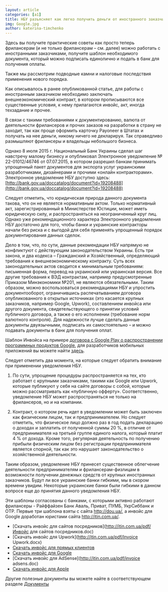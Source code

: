 ```yaml
---
layout: article
categories: [a1]
title: НБУ разъясняет как легко получить деньги от иностранного заказчика 
img: Google.jpg
author: katerina-timchenko
---
```


Здесь вы получите практические советы как просто теперь фрилансерам (и не только фрилансерам – см. далее) можно работать с 
иностранными заказчиками, получите шаблон необходимого документа, который можно подписать единолично и подать в банк для 
получения оплаты.

Также мы рассмотрим подводные камни и налоговые последствия применения нового порядка.

Как описывалось в ранее опубликованной статье, для работы с иностранным заказчиком необходимо заключать внешнеэкономический 
контракт, в котором прописываются все существенные условия, к нему прилагаются инвойс, акт, иногда техзадание и прочее.

В связи с такими требованиями к документированию, валюта от деятельности фрилансеров и прочих заказов на разработки в страну не 
заходит, так как проще оформить карточку Payoneer в Штатах и получать на нее деньги, никому ничего не декларируя. Так 
справедливо размышляют фрилансеры и владельцы небольшого бизнеса.

Однако 8 июля 2015 г. Национальный Банк Украины сделал шаг навстречу малому бизнесу и опубликовал Электронное уведомление
№ 22-01012/46746 от 07.07.2015, в котором разрешил банкам принимать упрощенный пакет документов для экспорта услуг украинскими разработчиками, дизайнерами и прочими «онлайн контракторами». Электронное уведомление НБУ доступно здесь:
[http://bank.gov.ua/doccatalog/document?id=19208488](http://bank.gov.ua/doccatalog/document?id=19208488)

Следует отметить, что юридическая природа данного документа такова, что он не является нормативным актом. Только нормативный 
акт, зарегистрированный в Министерстве Юстиции, может иметь юридическую силу, и распространяться на неограниченный круг лиц. 
Однако уже рекомендационного характера Электронного уведомления НБУ достаточно для того, чтобы банки и украинские контракторы
начали без риска и с выгодой для себя применять упрощенный порядок документирования данных сделок.

Дело в том, что, по сути, данные рекомендации НБУ напрямую не конфликтуют с действующим законодательством Украины. Есть три
закона, и два кодекса – Гражданский и Хозяйственный, определяющий требования к внешнеэкономическому контракту. Суть всех 
законодательных актов сводится к минимальным требованиям: письменная форма, перевод на украинский или украинская версия. 
Все другие требования к ВЭД контрактам, например предусмотренные Приказом Минэкономики №201, не являются обязательными. 
Таким образом, можно воспользоваться рекомендациями НБУ и упростить документооборот, ограничившись распечатыванием договора
опубликованного в открытых источниках (это касается крупных заказчиков, например Google, Upwork), составлением инвойса или 
другого документа, свидетельствующего о принятии условий публичного договора, а также о его исполнении (требование норм 
валютного контроля). Для надежности лучше сделать данные документы двуязычными, подписать их самостоятельно – и можно подавать
документы в банк для получения оплат.

Шаблон Инвойса на примере [договора с Google Play о распространении программных продуктов Google](https://play.google.com/about/developer-distribution-agreement.html), для разработчиков мобильных 
приложений вы можете найти [здесь](/pdf/Инвойс_Гугл_6.doc).

Следует отметить два момента, на которые следует обратить внимание при применении уведомления НБУ.

1.	По сути, упрощение процедуры распространяется на тех, кто работает с крупными заказчиками, такими как Google или Upwork, 
которые публикуют у себя на сайте договоры с собой, которые можно рассматривать как «публичную офферту». Соответственно, 
уведомление НБУ может распространяться не только на фрилансеров, но и на компании.

2.	Контракт, о котором речь идет в уведомлении может быть заключен как физическим лицом, так и предпринимателем. Но следует 
отметить, что физическое лицо должно раз в год подать декларацию о доходах и заплатить от полученной суммы 20 %, в отличие от
предпринимателя на третьей группе единого налога, который платит 4 % от дохода. Кроме того, регулярная деятельность по
получению прибыли физическим лицом без регистрации предпринимателя является спорной, так как это нарушает законодательство о
хозяйственной деятельности.

Таким образом, уведомление НБУ принесет существенное облегчение деятельности предпринимателям и фрилансерам-физлицам в
возможности получении денежных средств от крупных иностранных заказчиков. Будут ли все украинские банки гибкими, мы в скором
времени увидим. Некоторые украинские банки были гибкими в данном вопросе еще до принятия данного уведомления НБУ.

Эти шаблоны согласованы с банками, с которыми активно работают фрилансеры - Райффайзен Банк Аваль, Приват, ПУМБ, 
УкрСиббанк и ОTP. Первые  три шаблона взяты с сайта http://dou.ua/, а инвойс для Google доработан юристами сайта http://itin.com.ua/.

* [Скачать инвойс для сайтов посредников](http://itin.com.ua/pdf/Инвойс для сайтов посредников.doc)
* [Скачать инвойс для Upwork](http://itin.com.ua/pdf/Invoice Upwork.docx)
* [Скачать инвойс для прямых клиентов](http://itin.com.ua/pdf/Инвойс_Прямые_клиенты.doc)
* [Скачать инвойс для Google](http://itin.com.ua/pdf/Инвойс_Гугл_6.doc)
* [Скaчать инвойс для AdSense](http://itin.com.ua/pdf/invoice adsens.doc)
* [Скaчать инвойс для Apple](http://itin.com.ua/pdf/Invoice_Apple.doc)

Другие полезные документы вы можете найте в соответствующем разделе [Документы](http://itin.com.ua/content/documents.html)
